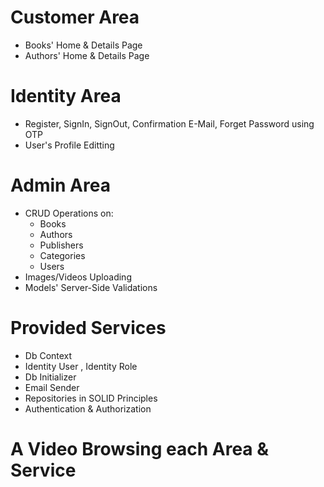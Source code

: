 # Customer Area
- Books' Home & Details Page
- Authors' Home & Details Page

# Identity Area
- Register, SignIn, SignOut, Confirmation E-Mail, Forget Password using OTP
- User's Profile Editting
  
# Admin Area
- CRUD Operations on:
  - Books
  - Authors
  - Publishers
  - Categories
  - Users
- Images/Videos Uploading
- Models' Server-Side Validations

# Provided Services
- Db Context
- Identity User , Identity Role
- Db Initializer
- Email Sender
- Repositories in SOLID Principles
- Authentication & Authorization
  
# A Video Browsing each Area & Service 

